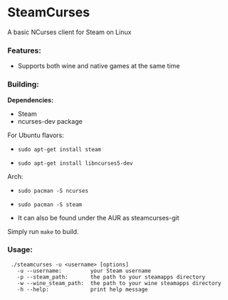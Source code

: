 # SteamCurses
A basic NCurses client for Steam on Linux

### Features:
- Supports both wine and native games at the same time

### Building:
**Dependencies:**
* Steam
* ncurses-dev package


For Ubuntu flavors:
  * ```sudo apt-get install steam```

  * ```sudo apt-get install libncurses5-dev```

Arch:
  * ```sudo pacman -S ncurses```

  * ```sudo pacman -S steam```

  * It can also be found under the AUR as steamcurses-git

Simply run ```make``` to build.

### Usage:
```
 ./steamcurses -u <username> [options]
   -u --username:         your Steam username
   -p --steam_path:       the path to your steamapps directory
   -w --wine_steam_path:  the path to your wine steamapps directory
   -h --help:             print help message
```
